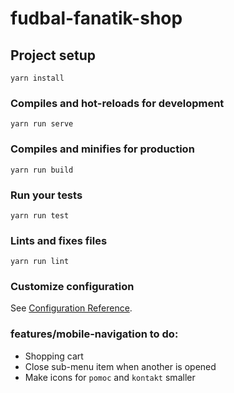 # fudbal-fanatik-shop

## Project setup
```
yarn install
```

### Compiles and hot-reloads for development
```
yarn run serve
```

### Compiles and minifies for production
```
yarn run build
```

### Run your tests
```
yarn run test
```

### Lints and fixes files
```
yarn run lint
```

### Customize configuration
See [Configuration Reference](https://cli.vuejs.org/config/).

### features/mobile-navigation to do:
- Shopping cart
- Close sub-menu item when another is opened
- Make icons for `pomoc` and `kontakt` smaller